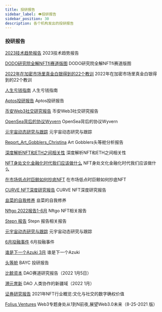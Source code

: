 ```yaml
---
title: 投研报告
sidebar_label: 👁投研报告
sidebar_position: 30
description: 各个机构发出的投研报告
---
```


### 投研报告

[2023技术趋势报告](https://book.web3study.club/assets/2023技术趋势报告.pdf) 2023技术趋势报告

[DODO研究院全解NFTfi赛道版图](https://book.web3study.club/assets/DODO研究院全解NFTfi赛道版图.pdf) DODO研究院全解NFTfi赛道版图

[2022年在加密市场里真金白银得到的22个教训](https://book.web3study.club/assets/2022年在加密市场里真金白银得到的22个教训.pdf) 2022年在加密市场里真金白银得到的22个教训

[人生亏钱指南](https://book.web3study.club/assets/人生亏钱指南.pdf) 人生亏钱指南

[Aptos投研报告](https://book.web3study.club/assets/Aptos投研报告.pdf) Aptos投研报告

[币安Web3社交研究报告](https://book.web3study.club/assets/币安Web3社交研究报告.pdf) 币安Web3社交研究报告

[OpenSea背后的协议Wyvern](https://book.web3study.club/assets/OpenSea背后的协议Wyvern.pdf) OpenSea背后的协议Wyvern

[元宇宙动态研究与跟踪](https://book.web3study.club/assets/元宇宙动态研究与跟踪.pdf) 元宇宙动态研究与跟踪

[Report_Art_Gobblers_Christina](https://book.web3study.club/assets/Report_Art_Gobblers_Christina.pdf) Art Gobblers头等舱分析报告

[深度解析NFT和ETH之间相关性](https://book.web3study.club/assets/深度解析NFT和ETH之间相关性.pdf) 深度解析NFT和ETH之间相关性

[NFT身处文化金融化时代我们应该做什么](https://book.web3study.club/assets/NFT身处文化金融化时代我们应该做什么.pdf) NFT身处文化金融化时代我们应该做什么

[在市场低点时巨鲸如何抄底NFT](https://book.web3study.club/assets/在市场低点时巨鲸如何抄底NFT.pdf) 在市场低点时巨鲸如何抄底NFT

[CURVE NFT深度研究报告](https://book.web3study.club/assets/CURVE_X0522.pdf) CURVE NFT深度研究报告

[韭菜的自我修养](https://book.web3study.club/assets/20220404-A_Comprehensive_Guide_for_NFT_Novices-LION.pdf) 韭菜的自我修养

[Nftgo 2022报告1-6月](https://book.web3study.club/assets/NFTGoNFTSemi-AnnualReport2022.pdf)  Nftgo NFT相关报告

[Stepn 报告](https://book.web3study.club/assets/Report_Stepn_Lucky_PC_CN-83596412.pdf)  Stepn 报告相关报告

[元宇宙动态研究与跟踪](https://book.web3study.club/assets/元宇宙动态研究与跟踪.pdf) 元宇宙动态研究与跟踪

[6月投融事件](https://book.web3study.club/assets/6月投融事件.xlsx) 6月投融事件

[谁是下一个Azuki 3月](https://book.web3study.club/assets/Who_is_The_Next_Azuki_NFT_Aerfa_Research_Final-1.pdf) 谁是下一个Azuki

[头等舱](https://book.web3study.club/assets/Report_Bored_Ape_Yacht_Club_Christina_PC_CN-43271985.pdf) BAYC 投研报告

[比鲸资本](https://book.web3study.club/assets/DAO赛道研报.pdf) DAO赛道研究报告（2022 1月5日）

[溯元育新](https://book.web3study.club/assets/DAO-Bankless_x_Gitcoin-2022.1-200.pdf) DAO 人类协作的新疆域（2022 1月）

[证券研究报告](https://book.web3study.club/assets/H3_AP202110221524258713_1.pdf) 2021年NFT行业概览:文化与社交的数字确权价值

[Folius Ventures](https://book.web3study.club/assets/foliusVenturesWeb3DeckV8-25-2021CN.pdf)
Web3专题身处从1到N前夜,展望Web3.0未来（8-25-2021 版）
